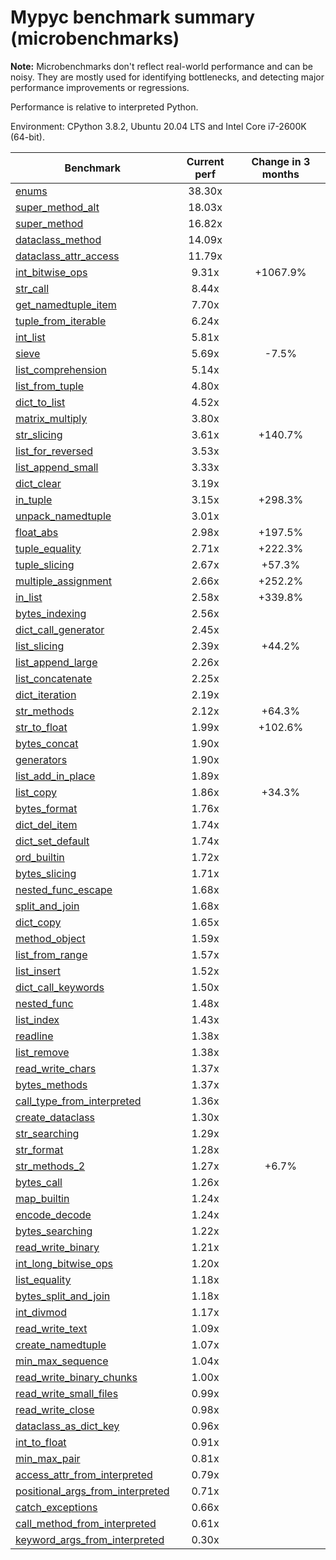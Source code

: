 # Mypyc benchmark summary (microbenchmarks)

**Note:** Microbenchmarks don't reflect real-world performance and can be noisy.
           They are mostly used for identifying bottlenecks, and detecting major performance
           improvements or regressions.

Performance is relative to interpreted Python.

Environment: CPython 3.8.2, Ubuntu 20.04 LTS and Intel Core i7-2600K (64-bit).

| Benchmark | Current perf | Change in 3 months |
| --- | :---: | :---: |
| [enums](benchmarks/enums.md) | 38.30x |  |
| [super_method_alt](benchmarks/super_method_alt.md) | 18.03x |  |
| [super_method](benchmarks/super_method.md) | 16.82x |  |
| [dataclass_method](benchmarks/dataclass_method.md) | 14.09x |  |
| [dataclass_attr_access](benchmarks/dataclass_attr_access.md) | 11.79x |  |
| [int_bitwise_ops](benchmarks/int_bitwise_ops.md) | 9.31x | +1067.9% |
| [str_call](benchmarks/str_call.md) | 8.44x |  |
| [get_namedtuple_item](benchmarks/get_namedtuple_item.md) | 7.70x |  |
| [tuple_from_iterable](benchmarks/tuple_from_iterable.md) | 6.24x |  |
| [int_list](benchmarks/int_list.md) | 5.81x |  |
| [sieve](benchmarks/sieve.md) | 5.69x | -7.5% |
| [list_comprehension](benchmarks/list_comprehension.md) | 5.14x |  |
| [list_from_tuple](benchmarks/list_from_tuple.md) | 4.80x |  |
| [dict_to_list](benchmarks/dict_to_list.md) | 4.52x |  |
| [matrix_multiply](benchmarks/matrix_multiply.md) | 3.80x |  |
| [str_slicing](benchmarks/str_slicing.md) | 3.61x | +140.7% |
| [list_for_reversed](benchmarks/list_for_reversed.md) | 3.53x |  |
| [list_append_small](benchmarks/list_append_small.md) | 3.33x |  |
| [dict_clear](benchmarks/dict_clear.md) | 3.19x |  |
| [in_tuple](benchmarks/in_tuple.md) | 3.15x | +298.3% |
| [unpack_namedtuple](benchmarks/unpack_namedtuple.md) | 3.01x |  |
| [float_abs](benchmarks/float_abs.md) | 2.98x | +197.5% |
| [tuple_equality](benchmarks/tuple_equality.md) | 2.71x | +222.3% |
| [tuple_slicing](benchmarks/tuple_slicing.md) | 2.67x | +57.3% |
| [multiple_assignment](benchmarks/multiple_assignment.md) | 2.66x | +252.2% |
| [in_list](benchmarks/in_list.md) | 2.58x | +339.8% |
| [bytes_indexing](benchmarks/bytes_indexing.md) | 2.56x |  |
| [dict_call_generator](benchmarks/dict_call_generator.md) | 2.45x |  |
| [list_slicing](benchmarks/list_slicing.md) | 2.39x | +44.2% |
| [list_append_large](benchmarks/list_append_large.md) | 2.26x |  |
| [list_concatenate](benchmarks/list_concatenate.md) | 2.25x |  |
| [dict_iteration](benchmarks/dict_iteration.md) | 2.19x |  |
| [str_methods](benchmarks/str_methods.md) | 2.12x | +64.3% |
| [str_to_float](benchmarks/str_to_float.md) | 1.99x | +102.6% |
| [bytes_concat](benchmarks/bytes_concat.md) | 1.90x |  |
| [generators](benchmarks/generators.md) | 1.90x |  |
| [list_add_in_place](benchmarks/list_add_in_place.md) | 1.89x |  |
| [list_copy](benchmarks/list_copy.md) | 1.86x | +34.3% |
| [bytes_format](benchmarks/bytes_format.md) | 1.76x |  |
| [dict_del_item](benchmarks/dict_del_item.md) | 1.74x |  |
| [dict_set_default](benchmarks/dict_set_default.md) | 1.74x |  |
| [ord_builtin](benchmarks/ord_builtin.md) | 1.72x |  |
| [bytes_slicing](benchmarks/bytes_slicing.md) | 1.71x |  |
| [nested_func_escape](benchmarks/nested_func_escape.md) | 1.68x |  |
| [split_and_join](benchmarks/split_and_join.md) | 1.68x |  |
| [dict_copy](benchmarks/dict_copy.md) | 1.65x |  |
| [method_object](benchmarks/method_object.md) | 1.59x |  |
| [list_from_range](benchmarks/list_from_range.md) | 1.57x |  |
| [list_insert](benchmarks/list_insert.md) | 1.52x |  |
| [dict_call_keywords](benchmarks/dict_call_keywords.md) | 1.50x |  |
| [nested_func](benchmarks/nested_func.md) | 1.48x |  |
| [list_index](benchmarks/list_index.md) | 1.43x |  |
| [readline](benchmarks/readline.md) | 1.38x |  |
| [list_remove](benchmarks/list_remove.md) | 1.38x |  |
| [read_write_chars](benchmarks/read_write_chars.md) | 1.37x |  |
| [bytes_methods](benchmarks/bytes_methods.md) | 1.37x |  |
| [call_type_from_interpreted](benchmarks/call_type_from_interpreted.md) | 1.36x |  |
| [create_dataclass](benchmarks/create_dataclass.md) | 1.30x |  |
| [str_searching](benchmarks/str_searching.md) | 1.29x |  |
| [str_format](benchmarks/str_format.md) | 1.28x |  |
| [str_methods_2](benchmarks/str_methods_2.md) | 1.27x | +6.7% |
| [bytes_call](benchmarks/bytes_call.md) | 1.26x |  |
| [map_builtin](benchmarks/map_builtin.md) | 1.24x |  |
| [encode_decode](benchmarks/encode_decode.md) | 1.24x |  |
| [bytes_searching](benchmarks/bytes_searching.md) | 1.22x |  |
| [read_write_binary](benchmarks/read_write_binary.md) | 1.21x |  |
| [int_long_bitwise_ops](benchmarks/int_long_bitwise_ops.md) | 1.20x |  |
| [list_equality](benchmarks/list_equality.md) | 1.18x |  |
| [bytes_split_and_join](benchmarks/bytes_split_and_join.md) | 1.18x |  |
| [int_divmod](benchmarks/int_divmod.md) | 1.17x |  |
| [read_write_text](benchmarks/read_write_text.md) | 1.09x |  |
| [create_namedtuple](benchmarks/create_namedtuple.md) | 1.07x |  |
| [min_max_sequence](benchmarks/min_max_sequence.md) | 1.04x |  |
| [read_write_binary_chunks](benchmarks/read_write_binary_chunks.md) | 1.00x |  |
| [read_write_small_files](benchmarks/read_write_small_files.md) | 0.99x |  |
| [read_write_close](benchmarks/read_write_close.md) | 0.98x |  |
| [dataclass_as_dict_key](benchmarks/dataclass_as_dict_key.md) | 0.96x |  |
| [int_to_float](benchmarks/int_to_float.md) | 0.91x |  |
| [min_max_pair](benchmarks/min_max_pair.md) | 0.81x |  |
| [access_attr_from_interpreted](benchmarks/access_attr_from_interpreted.md) | 0.79x |  |
| [positional_args_from_interpreted](benchmarks/positional_args_from_interpreted.md) | 0.71x |  |
| [catch_exceptions](benchmarks/catch_exceptions.md) | 0.66x |  |
| [call_method_from_interpreted](benchmarks/call_method_from_interpreted.md) | 0.61x |  |
| [keyword_args_from_interpreted](benchmarks/keyword_args_from_interpreted.md) | 0.30x |  |
